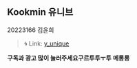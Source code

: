 ## Kookmin 유니브
20223166 김윤희
> :cyclone: Link: [y_unique][googlelink]

[googlelink]: https://y-unique.tistory.com/

**구독과 광고 많이 눌러주세요구르투투ㅜ투**
**메롱롱**